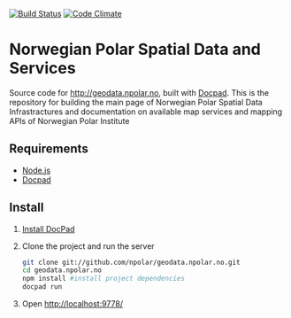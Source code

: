 <!-- BADGES/ -->

[![Build Status](https://travis-ci.org/npolar/geodata.npolar.no.svg?branch=master)](https://travis-ci.org/npolar/geodata.npolar.no "Check this project's build status on TravisCI")
[![Code Climate](https://codeclimate.com/badge.png)](https://codeclimate.com/github/npolar/geodata.npolar.no)


# Norwegian Polar Spatial Data and Services

Source code for http://geodata.npolar.no, built with [Docpad](https://github.com/bevry/docpad).
This is the repository for building the main page of Norwegian Polar Spatial Data Infrastractures and documentation on available map services and mapping APIs of Norwegian Polar Institute

## Requirements
* [Node.js](http://nodejs.org)
* [Docpad](https://github.com/bevry/docpad)

## Install

1. [Install DocPad](http://docpad.org/docs/install)

2. Clone the project and run the server

	``` bash
	git clone git://github.com/npolar/geodata.npolar.no.git
	cd geodata.npolar.no
	npm install #install project dependencies
	docpad run
	```

3. Open [http://localhost:9778/](http://localhost:9778/)
